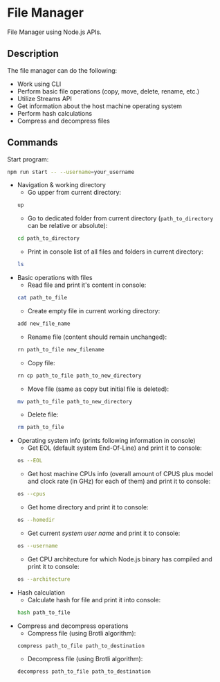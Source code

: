 # File Manager

File Manager using Node.js APIs.

## Description

The file manager can do the following:

- Work using CLI
- Perform basic file operations (copy, move, delete, rename, etc.)
- Utilize Streams API
- Get information about the host machine operating system
- Perform hash calculations
- Compress and decompress files

## Commands

Start program:

```bash
npm run start -- --username=your_username
```

- Navigation & working directory
  - Go upper from current directory:
  ```bash
  up
  ```
  - Go to dedicated folder from current directory (`path_to_directory` can be relative or absolute):
  ```bash
  cd path_to_directory
  ```
  - Print in console list of all files and folders in current directory:
  ```bash
  ls
  ```
- Basic operations with files
  - Read file and print it's content in console:
  ```bash
  cat path_to_file
  ```
  - Create empty file in current working directory:
  ```bash
  add new_file_name
  ```
  - Rename file (content should remain unchanged):
  ```bash
  rn path_to_file new_filename
  ```
  - Copy file:
  ```bash
  rn cp path_to_file path_to_new_directory
  ```
  - Move file (same as copy but initial file is deleted):
  ```bash
  mv path_to_file path_to_new_directory
  ```
  - Delete file:
  ```bash
  rm path_to_file
  ```
- Operating system info (prints following information in console)
  - Get EOL (default system End-Of-Line) and print it to console:
  ```bash
  os --EOL
  ```
  - Get host machine CPUs info (overall amount of CPUS plus model and clock rate (in GHz) for each of them) and print it to console:
  ```bash
  os --cpus
  ```
  - Get home directory and print it to console:
  ```bash
  os --homedir
  ```
  - Get current _system user name_ and print it to console:
  ```bash
  os --username
  ```
  - Get CPU architecture for which Node.js binary has compiled and print it to console:
  ```bash
  os --architecture
  ```
- Hash calculation
  - Calculate hash for file and print it into console:
  ```bash
  hash path_to_file
  ```
- Compress and decompress operations
  - Compress file (using Brotli algorithm):
  ```bash
  compress path_to_file path_to_destination
  ```
  - Decompress file (using Brotli algorithm):
  ```bash
  decompress path_to_file path_to_destination
  ```
